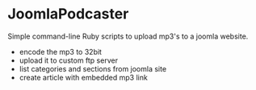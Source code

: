 JoomlaPodcaster
==============

Simple command-line Ruby scripts to upload mp3's to a joomla website.

* encode the mp3 to 32bit
* upload it to custom ftp server
* list categories and sections from joomla site
* create article with embedded mp3 link
